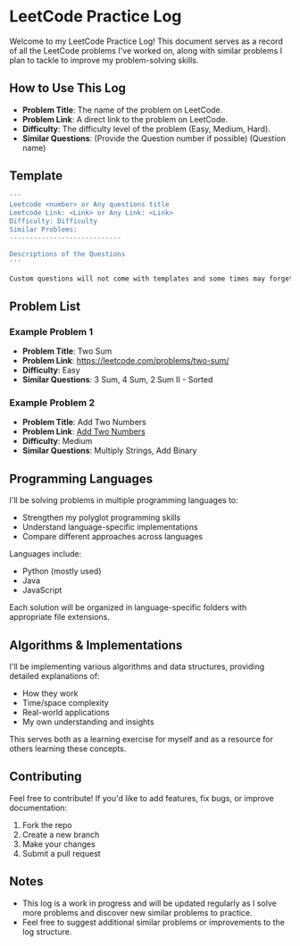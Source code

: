 # LeetCode Practice Log

Welcome to my LeetCode Practice Log! This document serves as a record of all the LeetCode problems I've worked on, along with similar problems I plan to tackle to improve my problem-solving skills.

## How to Use This Log

- **Problem Title**: The name of the problem on LeetCode.
- **Problem Link**: A direct link to the problem on LeetCode.
- **Difficulty**: The difficulty level of the problem (Easy, Medium, Hard).
- **Similar Questions**: (Provide the Question number if possible) (Question name)

## Template
```Bash
'''
Leetcode <number> or Any questions title
Leetcode Link: <Link> or Any Link: <Link>
Difficulty: Difficulty
Similar Problems: 
----------------------------

Descriptions of the Questions
'''

Custom questions will not come with templates and some times may forget to add in the template please excuse.
```

## Problem List

### Example Problem 1

- **Problem Title**: Two Sum
- **Problem Link**: https://leetcode.com/problems/two-sum/
- **Difficulty**: Easy
- **Similar Questions**: 3 Sum, 4 Sum, 2 Sum II - Sorted

### Example Problem 2

- **Problem Title**: Add Two Numbers
- **Problem Link**: [Add Two Numbers](https://leetcode.com/problems/add-two-numbers/)
- **Difficulty**: Medium
- **Similar Questions**: Multiply Strings, Add Binary


## Programming Languages

I'll be solving problems in multiple programming languages to:
- Strengthen my polyglot programming skills
- Understand language-specific implementations
- Compare different approaches across languages

Languages include:
- Python (mostly used)
- Java
- JavaScript

Each solution will be organized in language-specific folders with appropriate file extensions.

## Algorithms & Implementations
I'll be implementing various algorithms and data structures, providing detailed explanations of:
- How they work
- Time/space complexity
- Real-world applications
- My own understanding and insights

This serves both as a learning exercise for myself and as a resource for others learning these concepts.

## Contributing
Feel free to contribute! If you'd like to add features, fix bugs, or improve documentation:

1. Fork the repo
2. Create a new branch
3. Make your changes
4. Submit a pull request

## Notes

- This log is a work in progress and will be updated regularly as I solve more problems and discover new similar problems to practice.
- Feel free to suggest additional similar problems or improvements to the log structure.
